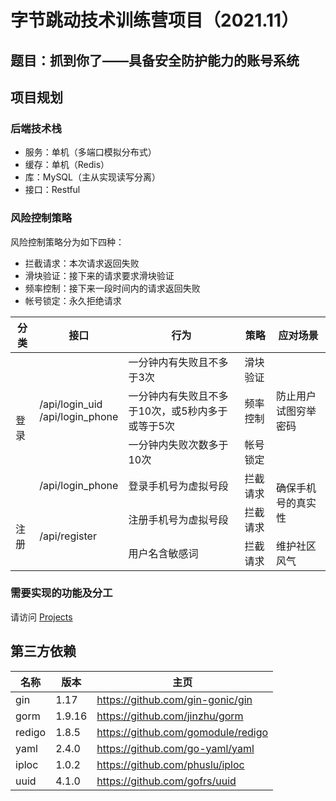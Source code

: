 # 字节跳动技术训练营项目（2021.11）
## 题目：抓到你了——具备安全防护能力的账号系统
## 项目规划
### 后端技术栈
- 服务：单机（多端口模拟分布式）
- 缓存：单机（Redis）
- 库：MySQL（主从实现读写分离）
- 接口：Restful

### 风险控制策略

风险控制策略分为如下四种：
- 拦截请求：本次请求返回失败
- 滑块验证：接下来的请求要求滑块验证
- 频率控制：接下来一段时间内的请求返回失败
- 帐号锁定：永久拒绝请求

<table>
<thead>
  <tr>
    <th>分类<br></th>
    <th>接口</th>
    <th>行为</th>
    <th>策略</th>
    <th>应对场景</th>
  </tr>
</thead>
<tbody>
  <tr>
    <td rowspan="4">登录</td>
    <td rowspan="3">/api/login_uid<br>/api/login_phone<br></td>
    <td>一分钟内有失败且不多于3次<br></td>
    <td>滑块验证</td>
    <td rowspan="3">防止用户试图穷举密码</td>
  </tr>
  <tr>
    <td>一分钟内有失败且不多于10次，或5秒内多于或等于5次</td>
    <td>频率控制<br></td>
  </tr>
  <tr>
    <td>一分钟内失败次数多于10次</td>
    <td>帐号锁定</td>
  </tr>
  <tr>
    <td>/api/login_phone</td>
    <td>登录手机号为虚拟号段</td>
    <td>拦截请求</td>
    <td rowspan="2">确保手机号的真实性</td>
  </tr>
  <tr>
    <td rowspan="2">注册</td>
    <td rowspan="2">/api/register</td>
    <td>注册手机号为虚拟号段</td>
    <td>拦截请求</td>
  </tr>
  <tr>
    <td>用户名含敏感词</td>
    <td>拦截请求</td>
    <td>维护社区风气<br></td>
  </tr>
</tbody>
</table>

### 需要实现的功能及分工
请访问 [Projects](https://github.com/techtrainingcamp-security-10/techtrainingcamp-security-10/projects)

## 第三方依赖
| 名称         | 版本  | 主页                                       |
| ----------- | ----- | ----------------------------------------- |
| gin         | 1.17  | https://github.com/gin-gonic/gin          |
| gorm        | 1.9.16| https://github.com/jinzhu/gorm            |
| redigo      | 1.8.5 | https://github.com/gomodule/redigo        |
| yaml        | 2.4.0 | https://github.com/go-yaml/yaml           |
| iploc       | 1.0.2 | https://github.com/phuslu/iploc           |
| uuid        | 4.1.0 | https://github.com/gofrs/uuid             |
